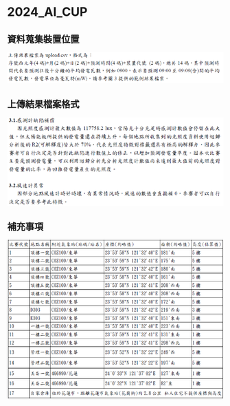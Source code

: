 # 2024_AI_CUP


## 資料蒐集裝置位置
![image](images/upload_format.png)

## 上傳結果檔案格式
![image](images/supplementary_information.png)

## 補充事項
![image](images/devices_postion.png)